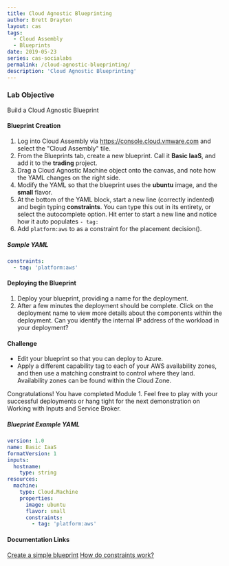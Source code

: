 ```yaml
---
title: Cloud Agnostic Blueprinting
author: Brett Drayton
layout: cas
tags:
  - Cloud Assembly
  - Blueprints
date: 2019-05-23
series: cas-socialabs
permalink: /cloud-agnostic-blueprinting/
description: 'Cloud Agnostic Blueprinting'
---
```


### Lab Objective
Build a Cloud Agnostic Blueprint

#### Blueprint Creation
1.  Log into Cloud Assembly via <https://console.cloud.vmware.com> and select the "Cloud Assembly" tile.
2.  From the Blueprints tab, create a new blueprint. Call it **Basic IaaS**, and add it to the **trading** project.
3.  Drag a Cloud Agnostic Machine object onto the canvas, and note how the YAML changes on the right side.
4.  Modify the YAML so that the blueprint uses the **ubuntu** image, and the **small** flavor.
5.  At the bottom of the YAML block, start a new line (correctly indented) and begin typing **constraints**. You can type this out in its entirety, or select the autocomplete option. Hit enter to start a new line and notice how it auto populates `- tag:`
6. Add `platform:aws` to as a constraint for the placement decision().

##### Sample YAML
```yaml
constraints:
  - tag: 'platform:aws'

```

#### Deploying the Blueprint
1.  Deploy your blueprint, providing a name for the deployment.
2.  After a few minutes the deployment should be complete. Click on the deployment name to view more details about the components within the deployment.
Can you identify the internal IP address of the workload in your deployment?

#### Challenge
- Edit your blueprint so that you can deploy to Azure.
- Apply a different capability tag to each of your AWS availability zones, and then use a matching constraint to control where they land. Availability zones can be found within the Cloud Zone.

Congratulations! You have completed Module 1. Feel free to play with your successful deployments or hang tight for the next demonstration on Working with Inputs and Service Broker.

##### Blueprint Example YAML
```yaml
version: 1.0
name: Basic IaaS
formatVersion: 1
inputs:
  hostname:
    type: string
resources:
  machine:
    type: Cloud.Machine
    properties:
      image: ubuntu
      flavor: small
      constraints:
        - tag: 'platform:aws'

```

#### Documentation Links
[Create a simple blueprint](https://docs.vmware.com/en/VMware-Cloud-Assembly/services/Using-and-Managing/GUID-1EE72CCE-A871-4E63-88E5-30C12246BBBF.html)
[How do constraints work?](https://docs.vmware.com/en/VMware-Cloud-Assembly/services/Using-and-Managing/GUID-C8C335F4-9623-401C-825E-6F5B2B3C6507.html)
